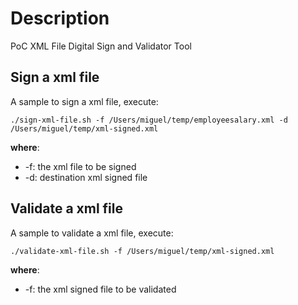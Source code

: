 # Description
PoC XML File Digital Sign and Validator Tool

## Sign a xml file
A sample to sign a xml file, execute:

```
./sign-xml-file.sh -f /Users/miguel/temp/employeesalary.xml -d /Users/miguel/temp/xml-signed.xml
 ```
 
 **where**: 
 * -f: the xml file to be signed
 * -d: destination xml signed file 
 
## Validate a xml file
A sample to validate a xml file, execute:

```
./validate-xml-file.sh -f /Users/miguel/temp/xml-signed.xml
```
 **where**: 
 * -f: the xml signed file to be validated
